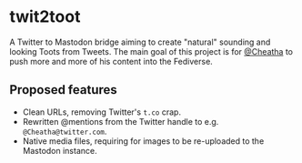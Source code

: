 # twit2toot
A Twitter to Mastodon bridge aiming to create "natural" sounding and looking Toots from Tweets. The main goal of this project is for [@Cheatha](https://twitter.com/cheatha) to push more and more of his content into the Fediverse.

## Proposed features
- Clean URLs, removing Twitter's `t.co` crap.
- Rewritten @mentions from the Twitter handle to e.g. `@Cheatha@twitter.com`.
- Native media files, requiring for images to be re-uploaded to the Mastodon instance.
